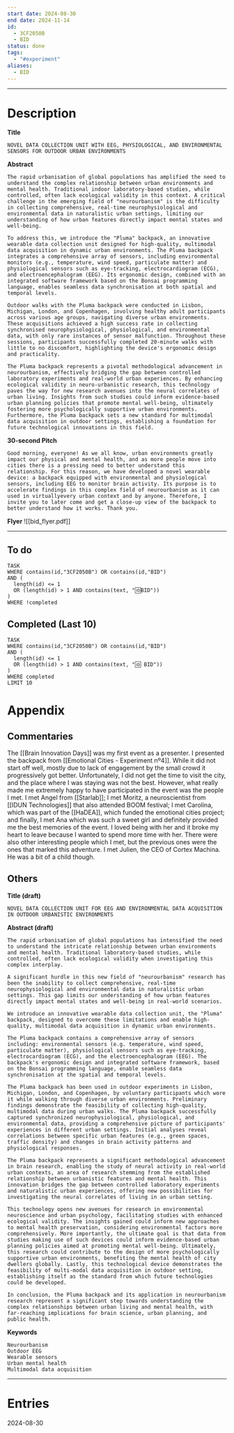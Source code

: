 ```yaml
---
start date: 2024-08-30
end date: 2024-11-14
id:
  - 3CF2050B
  - BID
status: done
tags:
  - "#experiment"
aliases:
  - BID
---
```

---
# Description
**Title**
```
NOVEL DATA COLLECTION UNIT WITH EEG, PHYSIOLOGICAL, AND ENVIRONMENTAL SENSORS FOR OUTDOOR URBAN ENVIRONMENTS
```

**Abstract**
```
The rapid urbanisation of global populations has amplified the need to understand the complex relationship between urban environments and mental health. Traditional indoor laboratory-based studies, while controlled, often lack ecological validity in this context. A critical challenge in the emerging field of "neurourbanism" is the difficulty in collecting comprehensive, real-time neurophysiological and environmental data in naturalistic urban settings, limiting our understanding of how urban features directly impact mental states and well-being.

To address this, we introduce the "Pluma" backpack, an innovative wearable data collection unit designed for high-quality, multimodal data acquisition in dynamic urban environments. The Pluma backpack integrates a comprehensive array of sensors, including environmental monitors (e.g., temperature, wind speed, particulate matter) and physiological sensors such as eye-tracking, electrocardiogram (ECG), and electroencephalogram (EEG). Its ergonomic design, combined with an integrated software framework based on the Bonsai programming language, enables seamless data synchronisation at both spatial and temporal levels.

Outdoor walks with the Pluma backpack were conducted in Lisbon, Michigan, London, and Copenhagen, involving healthy adult participants across various age groups, navigating diverse urban environments. These acquisitions achieved a high success rate in collecting synchronised neurophysiological, physiological, and environmental data, with only rare instances of sensor malfunction. Throughout these sessions, participants successfully completed 20-minute walks with little to no discomfort, highlighting the device's ergonomic design and practicality.

The Pluma backpack represents a pivotal methodological advancement in neurourbanism, effectively bridging the gap between controlled laboratory experiments and real-world urban experiences. By enhancing ecological validity in neuro-urbanistic research, this technology paves the way for new research avenues into the neural correlates of urban living. Insights from such studies could inform evidence-based urban planning policies that promote mental well-being, ultimately fostering more psychologically supportive urban environments. Furthermore, the Pluma backpack sets a new standard for multimodal data acquisition in outdoor settings, establishing a foundation for future technological innovations in this field.
```
**30-second Pitch**
```
Good morning, everyone! As we all know, urban environments greatly impact our physical and mental health, and as more people move into cities there is a pressing need to better understand this relationship. For this reason, we have developed a novel wearable device: a backpack equipped with environmental and physiological sensors, including EEG to monitor brain activity. Its purpose is to accelerate findings in this complex field of neurourbanism as it can used in virtuallyevery urban context and by anyone. Therefore, I invite you to later come and get a close-up view of the backpack to better understand how it works. Thank you.
```
**Flyer**
![[bid_flyer.pdf]]

---

## To do
```dataview
TASK
WHERE contains(id,"3CF2050B") OR contains(id,"BID") 
AND (
  length(id) <= 1 
  OR (length(id) > 1 AND contains(text, "🆔BID"))
)
WHERE !completed
```
## Completed (Last 10)
```dataview 
TASK
WHERE contains(id,"3CF2050B") OR contains(id,"BID") 
AND (
  length(id) <= 1 
  OR (length(id) > 1 AND contains(text, "🆔 BID"))
)
WHERE completed
LIMIT 10
```
# Appendix
## Commentaries
The [[Brain Innovation Days]] was my first event as a presenter. I presented the backpack from [[Emotional Cities - Experiment nº4]]. While it did not start off well, mostly due to lack of engagement by the small crowd it progressively got better. Unfortunately, I did not get the time to visit the city, and the place where I was staying was not the best. However, what really made me extremely happy to have participated in the event was the people I met. I met Angel from [[Starlab]]; I met Moritz, a neuroscientist from [[IDUN Technologies]] that also attended BOOM festival; I met Carolina, which was part of the [[HaDEA]], which funded the emotional cities project; and finally, I met Ana which was such a sweet girl and definitely provided me the best memories of the event. I loved being with her and it broke my heart to leave because I wanted to spend more time with her. There were also other interesting people which I met, but the previous ones were the ones that marked this adventure. I met Julien, the CEO of Cortex Machina. He was a bit of a child though.
## Others
**Title (draft)**
```
NOVEL DATA COLLECTION UNIT FOR EEG AND ENVIRONMENTAL DATA ACQUISITION IN OUTDOOR URBANISTIC ENVIRONMENTS
```

**Abstract (draft)**
```
The rapid urbanisation of global populations has intensified the need to understand the intricate relationship between urban environments and mental health. Traditional laboratory-based studies, while controlled, often lack ecological validity when investigating this complex interplay.

A significant hurdle in this new field of "neurourbanism" research has been the inability to collect comprehensive, real-time neurophysiological and environmental data in naturalistic urban settings. This gap limits our understanding of how urban features directly impact mental states and well-being in real-world scenarios.

We introduce an innovative wearable data collection unit, the "Pluma" backpack, designed to overcome these limitations and enable high-quality, multimodal data acquisition in dynamic urban environments.

The Pluma backpack contains a comprehensive array of sensors including: environmental sensors (e.g. temperature, wind speed, particulate matter), physiological sensors such as eye-tracking, electrocardiogram (ECG), and the electroencephalogram (EEG). The backpack's ergonomic design and integrated software framework, based on the Bonsai programming language, enable seamless data synchronisation at the spatial and temporal levels.

The Pluma backpack has been used in outdoor experiments in Lisbon, Michigan, London, and Copenhagen, by voluntary participants which wore it while walking through diverse urban environments. Preliminary findings demonstrate the feasibility of collecting high-quality, multimodal data during urban walks. The Pluma backpack successfully captured synchronized neurophysiological, physiological, and environmental data, providing a comprehensive picture of participants' experiences in different urban settings. Initial analyses reveal correlations between specific urban features (e.g., green spaces, traffic density) and changes in brain activity patterns and physiological responses.

The Pluma backpack represents a significant methodological advancement in brain research, enabling the study of neural activity in real-world urban contexts, an area of research stemming from the established relationship between urbanistic features and mental health. This innovation bridges the gap between controlled laboratory experiments and naturalistic urban experiences, offering new possibilities for investigating the neural correlates of living in an urban setting.

This technology opens new avenues for research in environmental neuroscience and urban psychology, facilitating studies with enhanced ecological validity. The insights gained could inform new approaches to mental health preservation, considering environmental factors more comprehensively. More importantly, the ultimate goal is that data from studies making use of such devices could inform evidence-based urban planning policies aimed at promoting mental well-being. Ultimately, this research could contribute to the design of more psychologically supportive urban environments, benefiting the mental health of city dwellers globally. Lastly, this technological device demonstrates the feasibility of multi-modal data acquisition in outdoor setting, establishing itself as the standard from which future technologies could be developed.

In conclusion, the Pluma backpack and its application in neurourbanism research represent a significant step towards understanding the complex relationships between urban living and mental health, with far-reaching implications for brain science, urban planning, and public health.
```

**Keywords**
```
Neurourbanism
Outdoor EEG
Wearable sensors
Urban mental health
Multimodal data acquisition
```


---
# Entries
2024-08-30